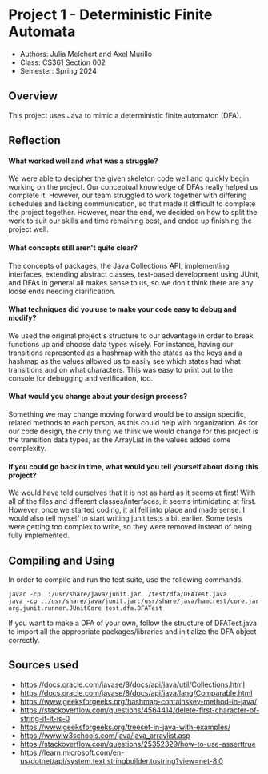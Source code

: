 # Project 1 - Deterministic Finite Automata

* Authors: Julia Melchert and Axel Murillo
* Class: CS361 Section 002
* Semester: Spring 2024

## Overview

This project uses Java to mimic a deterministic finite automaton (DFA).

## Reflection

#### What worked well and what was a struggle?
We were able to decipher the given skeleton code well and quickly begin working
on the project. Our conceptual knowledge of DFAs really helped us complete it. 
However, our team struggled to work together with differing schedules and lacking
communication, so that made it difficult to complete the project together. 
However, near the end, we decided on how to split the work to suit our
skills and time remaining best, and ended up finishing the project well.

#### What concepts still aren't quite clear?
The concepts of packages, the Java Collections API, implementing interfaces, extending
abstract classes, test-based development using JUnit, and DFAs in general all makes sense
to us, so we don't think there are any loose ends needing clarification.

#### What techniques did you use to make your code easy to debug and modify?
We used the original project's structure to our advantage in order to break
functions up and choose data types wisely. For instance, having our transitions
represented as a hashmap with the states as the keys and a hashmap as the values 
allowed us to easily see which states had what transitions and on what characters. 
This was easy to print out to the console for debugging and verification, too.

#### What would you change about your design process?
Something we may change moving forward would be to assign specific, related methods to each
person, as this could help with organization. As for our code design, the only thing we think
we would change for this project is the transition data types, as the ArrayList in the
values added some complexity.

#### If you could go back in time, what would you tell yourself about doing this project?
We would have told ourselves that it is not as hard as it seems at first! With all of the files 
and different classes/interfaces, it seems intimidating at first. However, once we started coding, 
it all fell into place and made sense. I would also tell myself to start writing junit tests a bit earlier.
Some tests were getting too complex to write, so they were removed instead of being fully implemented.

## Compiling and Using

In order to compile and run the test suite, use the following commands:
```
javac -cp .:/usr/share/java/junit.jar ./test/dfa/DFATest.java
java -cp .:/usr/share/java/junit.jar:/usr/share/java/hamcrest/core.jar org.junit.runner.JUnitCore test.dfa.DFATest
```

If you want to make a DFA of your own, follow the structure of DFATest.java to import all the appropriate packages/libraries 
and initialize the DFA object correctly.

## Sources used

* https://docs.oracle.com/javase/8/docs/api/java/util/Collections.html
* https://docs.oracle.com/javase/8/docs/api/java/lang/Comparable.html
* https://www.geeksforgeeks.org/hashmap-containskey-method-in-java/
* https://stackoverflow.com/questions/4564414/delete-first-character-of-string-if-it-is-0
* https://www.geeksforgeeks.org/treeset-in-java-with-examples/
* https://www.w3schools.com/java/java_arraylist.asp
* https://stackoverflow.com/questions/25352329/how-to-use-asserttrue
* https://learn.microsoft.com/en-us/dotnet/api/system.text.stringbuilder.tostring?view=net-8.0
